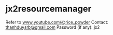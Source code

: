 # jx2resourcemanager
Refer to www.youtube.com/@rice_powder
Contact: thanhduysrb@gmail.com
Password (if any): jx2
